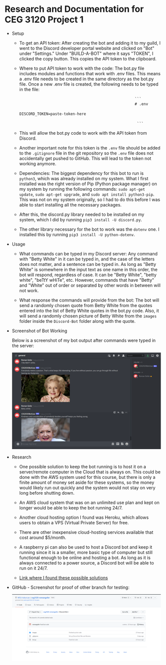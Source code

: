 # Research and Documentation for CEG 3120 Project 1

- Setup

  - To get an API token: After creating the bot and adding it to my guild, I went to the Discord developer portal website and clicked on "Bot" under
    "Settings." Under "BUILD-A-BOT" where it says "TOKEN", I clicked the copy button. This copies the API token to the clipboard.

  - Where to put API token to work with the code: The bot.py file includes modules and functions that work with .env files. This means a .env file 
    needs to be created in the same directory as the bot.py file. Once a new .env file is created, the following needs to be typed in the file:

                                                            ``` 
                                                            # .env
                                                            DISCORD_TOKEN=paste-token-here

                                                             ```

  - This will allow the bot.py code to work with the API token from Discord.
  
  - Another important note for this token is the `.env` file should be added to the `.gitignore` file in the git repository so the `.env` file does not
    accidentally get pushed to GitHub. This will lead to the token not working anymore.

  - Dependencies: The biggest dependency for this bot to run is `python3`, which was already installed on my system. What I first installed was the right version of Pip (Python package manager) on my system by running the following commands: `sudo apt-get update`,
    `sudo apt-get upgrade`, and `sudo apt install python3-pip`. This was not on my system originally, so I had to do this before I was able to start
    installing all the necessary packages.

   - After this, the discord.py library needed to be installed on my system, which I did by running `pip3 install -U discord.py`.

   - The other library necessary for the bot to work was the `dotenv` one. I installed this by running `pip3 install -U python-dotenv`.  

- Usage

  - What commands can be typed in my Discord server: Any command with "Betty White" in it can be typed in, and the case of the letters does not matter, and a
    sentence can be typed in. As long as "Betty White" is somewhere in the input text as one name in this order, the bot will respond, regardless of case. It     can be "Betty White", "betty white", "beTtY wHiTe", etc. However, commands that have "Betty" and "White" out of order or separated by other words in
    between will not work.

  - What response the commands will provide from the bot: The bot will send a randomly chosen quote from Betty White from the quotes entered into the list of
    Betty White quotes in the bot.py code. Also, it will send a randomly chosen picture of Betty White from the `images` folder inside the `Discord-Bot`
    folder along with the quote.

- Screenshot of Bot Working

  Below is a screenshot of my bot output after commands were typed in the server:

  ![Bot demonstration screenshot](images/discordbot.PNG)

- Research

  - One possible solution to keep the bot running is to host it on a server/remote computer in the Cloud that is always on. This could be done with
    the AWS system used for this course, but there is only a finite amount of money set aside for these systems, so the money would likely run out
    quickly and the system would not stay on very long before shutting down.

  - An AWS cloud system that was on an unlimited use plan and kept on longer would be able to keep the bot running 24/7.

  - Another cloud hosting option I found was Heroku, which allows users to obtain a VPS (Virtual Private Server) for free.

  - There are other inexpensive cloud-hosting services available that cost around $5/month.

  - A raspberry pi can also be used to host a Discord bot and keep it running since it is a smaller, more basic type of computer but still
    functional enough to be online and hosting a bot. As long as it is always connected to a power source, a Discord bot will be able to run
    on it 24/7.

  - [Link where I found these possible solutions](https://stackoverflow.com/questions/64388307/how-to-make-your-discord-bot-always-active)

- GitHub - Screenshot for proof of other branch for testing:

  ![Branch screenshot](images/branch.PNG) 
